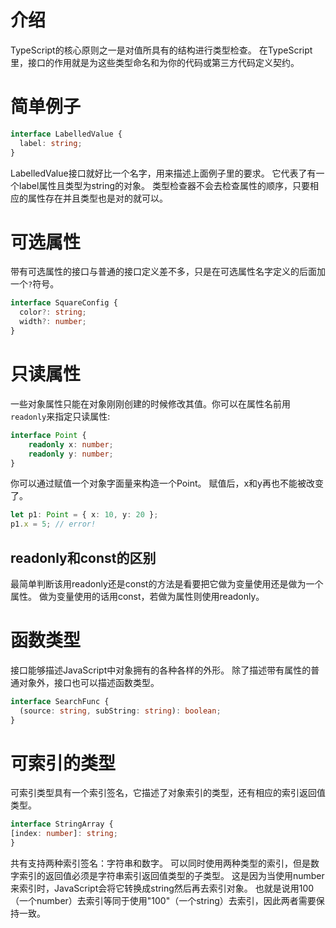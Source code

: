 # 介绍

TypeScript的核心原则之一是对值所具有的结构进行类型检查。 在TypeScript里，接口的作用就是为这些类型命名和为你的代码或第三方代码定义契约。

# 简单例子

```ts
interface LabelledValue {
  label: string;
}
```

LabelledValue接口就好比一个名字，用来描述上面例子里的要求。 它代表了有一个label属性且类型为string的对象。
类型检查器不会去检查属性的顺序，只要相应的属性存在并且类型也是对的就可以。

# 可选属性

带有可选属性的接口与普通的接口定义差不多，只是在可选属性名字定义的后面加一个`?`符号。

```ts
interface SquareConfig {
  color?: string;
  width?: number;
}
```

# 只读属性

一些对象属性只能在对象刚刚创建的时候修改其值。你可以在属性名前用`readonly`来指定只读属性:
```ts
interface Point {
    readonly x: number;
    readonly y: number;
}
```
你可以通过赋值一个对象字面量来构造一个Point。 赋值后，x和y再也不能被改变了。
```ts
let p1: Point = { x: 10, y: 20 };
p1.x = 5; // error!
```
## readonly和const的区别
最简单判断该用readonly还是const的方法是看要把它做为变量使用还是做为一个属性。 做为变量使用的话用const，若做为属性则使用readonly。

# 函数类型
接口能够描述JavaScript中对象拥有的各种各样的外形。 除了描述带有属性的普通对象外，接口也可以描述函数类型。
```ts
interface SearchFunc {
  (source: string, subString: string): boolean;
}
```

# 可索引的类型
可索引类型具有一个索引签名，它描述了对象索引的类型，还有相应的索引返回值类型。 
```ts
interface StringArray {
[index: number]: string;
}
``` 
共有支持两种索引签名：字符串和数字。 可以同时使用两种类型的索引，但是数字索引的返回值必须是字符串索引返回值类型的子类型。 这是因为当使用number来索引时，JavaScript会将它转换成string然后再去索引对象。 也就是说用100（一个number）去索引等同于使用"100"（一个string）去索引，因此两者需要保持一致。

